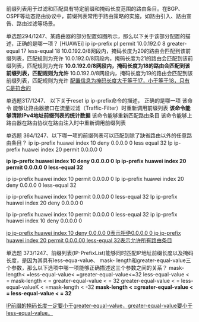前缀列表用于过滤和匹配具有特定前缀和掩码长度范围的路由条目。在BGP、OSPF等动态路由协议中，前缀列表常用于路由策略的实施，如路由引入、路由宣告、路由过滤等场景。


单选题294/1247、某路由器的部分配置如图所示，那么以下关于该部分配置的描述，正确的是哪一项？
[HUAWEi] ip ip-prefix pl permit 10.0.192.0 8 greater-equal 17 less-equal 18
10.0.192.0/8网段内，掩码长度为20的路由会匹配到该前缀列表，匹配规则为充许
10.0.192.0/8网段内，掩码长度为21的路由会匹配到该前缀列表，匹配规则为充许
**10.0.192.0/8网段内，掩码长度为18的路由会匹配到该前缀列表，匹配规则为允许**
10.0.192.0/8网段内，掩码长度为19的路由会匹配到该前缀列表，匹配规则为充许
<u>配置信息为掩码长度大于等于17，小于等于18，只有C是符合的</u>

单选题317/1247、 以下关于reset ip ip-prefix命令的描述， 正确的是哪一项
该命令 能够让路由器接口在流量过滤（Traffic-Filter）时重新调用前缀列表
**该命令能够清除IPv4地址前缀列表的统计数据**
该命令能够重新匹配路由条目
该命令能够上路由器在路由协议在路由注入时中重新调用前缀列表


单选题 364/1247、以下哪一项的前缀列表可以匹配到除了缺省路由以外的任意路由条目？
ip ip-prefix huawei index 10 deny 0.0.0.0 0 less equal 32
Ip ip-prefix huawei index 20 permit 0.0.0.0 0

**ip ip-prefix huawei index 10 deny 0.0.0.0 0**
**Ip ip-prefix huawei index 20 permit 0.0.0.0 0 less-equal 32**

ip ip-prefix huawei index 10 permit 0.0.0.0 0
Ip ip-prefix huawei index 20 deny 0.0.0.0 0 less-equal 32

ip ip-prefix huawei index 10 permit 0.0.0.0 0 less-equal 32
Ip ip-prefix huawei index 20 deny 0.0.0.0 0

Ip ip-prefix huawei index 10 permit 0.0.0.0 0 less-equal 32
ip ip-prefix huawei index 10 deny 0.0.0.0 0

<u>ip ip-prefix huawei index 10 deny 0.0.0.0 0表示拒绝0.0.0.0 0
ip ip-prefix huawei index 20 permit 0.0.0.00 less-equal 32表示允许所有路由条目</u>


单选题 373/1247、前缀列表(IP-PrefixList)能够同时匹配IP地址前缀长度以及掩码长度，是因为其具有less-equa-value、 mask-
length和greater-equal-value三个参数，那么以下选项中哪一项能够正确描述这三个参数之间的关系？
mask-length< =less-equal-value< =greater-equal-value<=32
less-equal-value < = mask-length < = greater-equal-value < = 32
greater-equal-value < = less-equal-valueK < =mask-length < -32
**mask-length < =greater-equal-value < = less-equal-value < = 32**

<u>IP前缀的掩码长度一定要小于greater-equaI-vaIue，greater-equaI-vaIue要小于less-equaI-vaIue。</u>